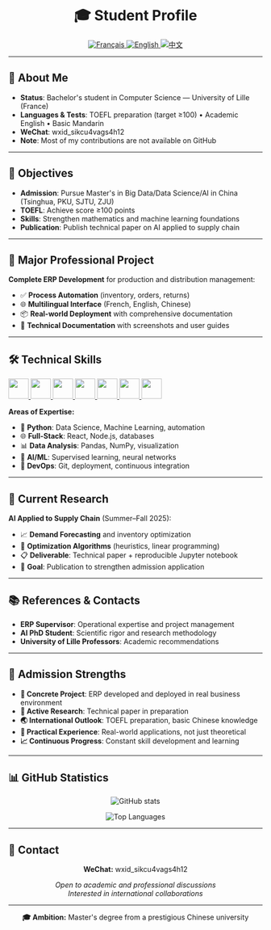 <div align="center">
  <h1>🎓 Student Profile</h1>
  
  <!-- Language Selector -->
  <p>
    <a href="README.md">
      <img src="https://img.shields.io/badge/🇫🇷-Français-0055A4?style=for-the-badge&labelColor=EF4135" alt="Français"/>
    </a>
    <a href="README-en.md">
      <img src="https://img.shields.io/badge/🇺🇸-English-B22234?style=for-the-badge&labelColor=FFFFFF" alt="English"/>
    </a>
    <a href="README-zh.md">
      <img src="https://img.shields.io/badge/🇨🇳-中文-DE2910?style=for-the-badge&labelColor=FFDE00" alt="中文"/>
    </a>
  </p>
</div>

---

## 📝 About Me

- **Status**: Bachelor's student in Computer Science — University of Lille (France)
- **Languages & Tests**: TOEFL preparation (target ≥100) • Academic English • Basic Mandarin
- **WeChat**: wxid_sikcu4vags4h12
- **Note**: Most of my contributions are not available on GitHub

---

## 🎯 Objectives

- **Admission**: Pursue Master's in Big Data/Data Science/AI in China (Tsinghua, PKU, SJTU, ZJU)
- **TOEFL**: Achieve score ≥100 points
- **Skills**: Strengthen mathematics and machine learning foundations
- **Publication**: Publish technical paper on AI applied to supply chain

---

## 💼 Major Professional Project

**Complete ERP Development** for production and distribution management:

- ✅ **Process Automation** (inventory, orders, returns)
- 🌐 **Multilingual Interface** (French, English, Chinese)
- 📦 **Real-world Deployment** with comprehensive documentation
- 📸 **Technical Documentation** with screenshots and user guides

---

## 🛠️ Technical Skills

<p align="left">
  <a href="https://www.python.org" target="_blank">
    <img src="https://cdn.jsdelivr.net/gh/devicons/devicon/icons/python/python-original.svg" width="40" height="40"/>
  </a>
  <a href="https://developer.mozilla.org/docs/Web/JavaScript" target="_blank">
    <img src="https://cdn.jsdelivr.net/gh/devicons/devicon/icons/javascript/javascript-original.svg" width="40" height="40"/>
  </a>
  <a href="https://go.dev" target="_blank">
    <img src="https://cdn.jsdelivr.net/gh/devicons/devicon/icons/go/go-original.svg" width="40" height="40"/>
  </a>
  <a href="https://mysql.com" target="_blank">
    <img src="https://cdn.jsdelivr.net/gh/devicons/devicon/icons/mysql/mysql-original.svg" width="40" height="40"/>
  </a>
  <a href="https://reactjs.org" target="_blank">
    <img src="https://cdn.jsdelivr.net/gh/devicons/devicon/icons/react/react-original.svg" width="40" height="40"/>
  </a>
  <a href="https://nodejs.org" target="_blank">
    <img src="https://cdn.jsdelivr.net/gh/devicons/devicon/icons/nodejs/nodejs-original.svg" width="40" height="40"/>
  </a>
  <a href="https://git-scm.com" target="_blank">
    <img src="https://cdn.jsdelivr.net/gh/devicons/devicon/icons/git/git-original.svg" width="40" height="40"/>
  </a>
</p>

**Areas of Expertise:**
- 🐍 **Python**: Data Science, Machine Learning, automation
- 🌐 **Full-Stack**: React, Node.js, databases
- 📊 **Data Analysis**: Pandas, NumPy, visualization
- 🤖 **AI/ML**: Supervised learning, neural networks
- 🔧 **DevOps**: Git, deployment, continuous integration

---

## 🔬 Current Research

**AI Applied to Supply Chain** (Summer–Fall 2025):

- 📈 **Demand Forecasting** and inventory optimization
- 🧮 **Optimization Algorithms** (heuristics, linear programming)
- 📋 **Deliverable**: Technical paper + reproducible Jupyter notebook
- 🎯 **Goal**: Publication to strengthen admission application

---

## 📚 References & Contacts

- **ERP Supervisor**: Operational expertise and project management
- **AI PhD Student**: Scientific rigor and research methodology
- **University of Lille Professors**: Academic recommendations

---

## 📑 Admission Strengths

- **🎯 Concrete Project**: ERP developed and deployed in real business environment
- **🔬 Active Research**: Technical paper in preparation
- **🌏 International Outlook**: TOEFL preparation, basic Chinese knowledge
- **💼 Practical Experience**: Real-world applications, not just theoretical
- **📈 Continuous Progress**: Constant skill development and learning

---

## 📊 GitHub Statistics

<p align="center">
  <img src="https://github-readme-stats.vercel.app/api?username=2spy&show_icons=true&theme=dark&count_private=true" alt="GitHub stats" />
</p>

<p align="center">
  <img src="https://github-readme-stats.vercel.app/api/top-langs/?username=2spy&layout=compact&theme=dark" alt="Top Languages" />
</p>

---

## 📱 Contact

<div align="center">
  <p>
    <strong>WeChat:</strong> wxid_sikcu4vags4h12
  </p>
  <p>
    <em>Open to academic and professional discussions</em><br>
    <em>Interested in international collaborations</em>
  </p>
</div>

---

<div align="center">
  <p>
    <strong>🎓 Ambition:</strong> Master's degree from a prestigious Chinese university
  </p>
</div>
